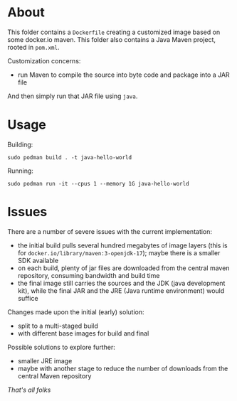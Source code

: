 # About

This folder contains a `Dockerfile` creating a customized image based on some docker.io maven.
This folder also contains a Java Maven project, rooted in `pom.xml`.

Customization concerns:
- run Maven to compile the source into byte code and package into a JAR file

And then simply run that JAR file using `java`.

# Usage

Building:

```
sudo podman build . -t java-hello-world
```

Running:

```
sudo podman run -it --cpus 1 --memory 1G java-hello-world
```

# Issues

There are a number of severe issues with the current implementation:
- the initial build pulls several hundred megabytes of image layers (this is for `docker.io/library/maven:3-openjdk-17`); maybe there is a smaller SDK available
- on each build, plenty of jar files are downloaded from the central maven repository, consuming bandwidth and build time
- the final image still carries the sources and the JDK (java development kit), while the final JAR and the JRE (Java runtime environment) would suffice

Changes made upon the initial (early) solution:
- split to a multi-staged build
- with different base images for build and final

Possible solutions to explore further:
- smaller JRE image
- maybe with another stage to reduce the number of downloads from the central Maven repository

*That's all folks*